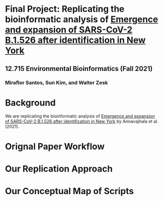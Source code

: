 # Final Project: Replicating the bioinformatic analysis of [Emergence and expansion of SARS-CoV-2 B.1.526 after identification in New York](https://bedford.io/papers/annavajhala-ncov-ny-b.1.526/)

## 12.715 Environmental Bioinformatics (Fall 2021)
### Miraflor Santos, Sun Kim, and Walter Zesk

# Background
We are replicating the bioinformatic analysis of [Emergence and expansion of SARS-CoV-2 B.1.526 after identification in New York](https://bedford.io/papers/annavajhala-ncov-ny-b.1.526/) by Annavajhala et al. (2021). 
<!-- summarize paper and key points -->

# Orignal Paper Workflow

# Our Replication Approach

# Our Conceptual Map of Scripts
